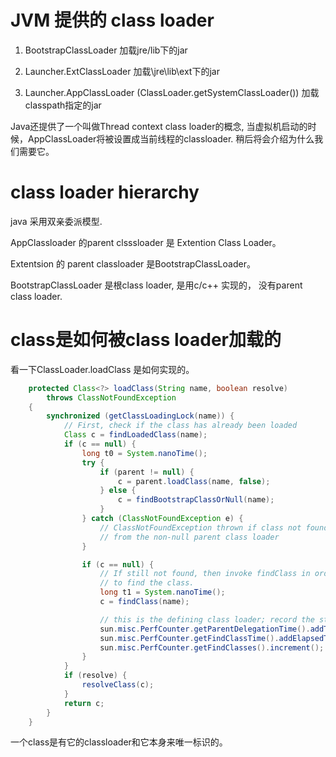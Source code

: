 
# JVM 提供的 class loader

1. BootstrapClassLoader
加载jre/lib下的jar

2. Launcher.ExtClassLoader
加载\jre\lib\ext下的jar

3. Launcher.AppClassLoader (ClassLoader.getSystemClassLoader())
加载classpath指定的jar

Java还提供了一个叫做Thread context class loader的概念, 当虚拟机启动的时候，AppClassLoader将被设置成当前线程的classloader. 
稍后将会介绍为什么我们需要它。

# class loader hierarchy
java 采用双亲委派模型.

AppClassloader 的parent clsssloader 是 Extention Class Loader。

Extentsion 的 parent classloader 是BootstrapClassLoader。

BootstrapClassLoader 是根class loader, 是用c/c++ 实现的， 没有parent class loader.

# class是如何被class loader加载的
看一下ClassLoader.loadClass 是如何实现的。
```java
    protected Class<?> loadClass(String name, boolean resolve)
        throws ClassNotFoundException
    {
        synchronized (getClassLoadingLock(name)) {
            // First, check if the class has already been loaded
            Class c = findLoadedClass(name);
            if (c == null) {
                long t0 = System.nanoTime();
                try {
                    if (parent != null) {
                        c = parent.loadClass(name, false);
                    } else {
                        c = findBootstrapClassOrNull(name);
                    }
                } catch (ClassNotFoundException e) {
                    // ClassNotFoundException thrown if class not found
                    // from the non-null parent class loader
                }

                if (c == null) {
                    // If still not found, then invoke findClass in order
                    // to find the class.
                    long t1 = System.nanoTime();
                    c = findClass(name);

                    // this is the defining class loader; record the stats
                    sun.misc.PerfCounter.getParentDelegationTime().addTime(t1 - t0);
                    sun.misc.PerfCounter.getFindClassTime().addElapsedTimeFrom(t1);
                    sun.misc.PerfCounter.getFindClasses().increment();
                }
            }
            if (resolve) {
                resolveClass(c);
            }
            return c;
        }
    }

```


一个class是有它的classloader和它本身来唯一标识的。
